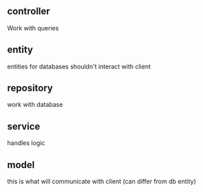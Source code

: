 ## controller
Work with queries

## entity
entities for databases
shouldn't interact with client


## repository
work with database

## service
handles logic

## model
this is what will communicate with client
(can differ from db entity)
